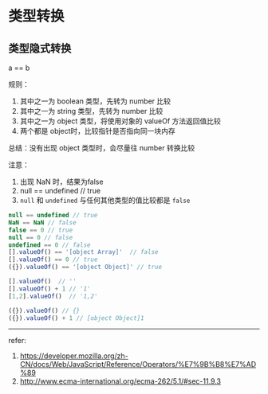 # 类型转换

## 类型隐式转换

a == b

规则：
1. 其中之一为 boolean 类型，先转为 number 比较
2. 其中之一为 string 类型，先转为 number 比较
4. 其中之一为 object 类型，将使用对象的 valueOf 方法返回值比较
5. 两个都是 object时，比较指针是否指向同一块内存

总结：没有出现 object 类型时，会尽量往 number 转换比较

注意：
1. 出现 NaN 时，结果为false
2. null == undefined  // true
3. `null` 和 `undefined` 与任何其他类型的值比较都是 `false`

```javascript
null == undefined // true
NaN == NaN // false
false == 0 // true
null == 0 // false
undefined == 0 // false
[].valueOf() == '[object Array]'  // false
[].valueOf() == 0 // true
({}).valueOf() == '[object Object]' // true

[].valueOf()  // ''
[].valueOf() + 1 // '1'
[1,2].valueOf()  // '1,2'

({}).valueOf() // {}
({}).valueOf() + 1 // [object Object]1
```

---

refer:

1. https://developer.mozilla.org/zh-CN/docs/Web/JavaScript/Reference/Operators/%E7%9B%B8%E7%AD%89
2. http://www.ecma-international.org/ecma-262/5.1/#sec-11.9.3